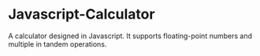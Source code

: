 # Javascript-Calculator
A calculator designed in Javascript. It supports floating-point numbers and multiple in tandem operations. 
